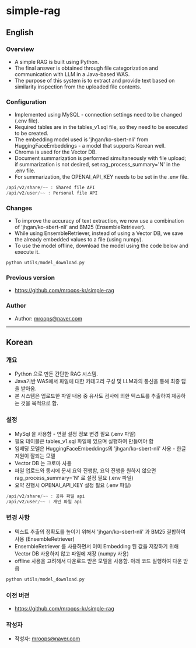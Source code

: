 # simple-rag

## English

### Overview
* A simple RAG is built using Python.
* The final answer is obtained through file categorization and communication with LLM in a Java-based WAS.
* The purpose of this system is to extract and provide text based on similarity inspection from the uploaded file contents.

### Configuration
* Implemented using MySQL - connection settings need to be changed (.env file).
* Required tables are in the tables_v1.sql file, so they need to be executed to be created.
* The embedding model used is 'jhgan/ko-sbert-nli' from HuggingFaceEmbeddings - a model that supports Korean well.
* Chroma is used for the Vector DB.
* Document summarization is performed simultaneously with file upload; if summarization is not desired, set rag_process_summary='N' in the .env file.
* For summarization, the OPENAI_API_KEY needs to be set in the .env file.

``` C
/api/v2/share/~~ : Shared file API
/api/v2/user/~~ : Personal file API
```

### Changes
* To improve the accuracy of text extraction, we now use a combination of 'jhgan/ko-sbert-nli' and BM25 (EnsembleRetriever).
* While using EnsembleRetriever, instead of using a Vector DB, we save the already embedded values to a file (using numpy).
* To use the model offline, download the model using the code below and execute it.
``` C
python utils/model_download.py
```

### Previous version
* https://github.com/mroops-kr/simple-rag

### Author
* Author: mroops@naver.com

------------
## Korean

### 개요
* Python 으로 만든 간단한 RAG 시스템.
* Java기반 WAS에서 파일에 대한 카테고리 구성 및 LLM과의 통신을 통해 최종 답을 받아옴.
* 본 시스템은 업로드한 파일 내용 중 유사도 검사에 의한 텍스트를 추출하여 제공하는 것을 목적으로 함.

### 설정
* MySql 을 사용함 - 연결 설정 정보 변경 필요 (.env 파일)
* 필요 테이블은 tables_v1.sql 파일에 있으며 실행하여 만들어야 함
* 임베딩 모델은 HuggingFaceEmbeddings의 'jhgan/ko-sbert-nli' 사용 - 한글 지원이 잘되는 모델
* Vector DB 는 크로마 사용
* 파일 업로드와 동시에 문서 요약 진행함, 요약 진행을 원하지 않으면 rag_process_summary='N' 로 설정 필요 (.env 파일)
* 요약 진행시 OPENAI_API_KEY 설정 필요 (.env 파일)

``` C
/api/v2/share/~~ : 공유 파일 api
/api/v2/user/~~ : 개인 파일 api
```

### 변경 사항
* 텍스트 추출의 정확도를 높이기 위해서 'jhgan/ko-sbert-nli' 과 BM25 결합하여 사용 (EnsembleRetriever)
* EnsembleRetriever 를 사용하면서 이미 Embedding 된 값을 저장하기 위해 Vector DB 사용하지 않고 파일에 저장 (numpy 사용)
* offline 사용을 고려해서 다운로드 받은 모델을 사용함. 아래 코드 실행하여 다운 받음
``` C
python utils/model_download.py
```

### 이전 버전
* https://github.com/mroops-kr/simple-rag

### 작성자
* 작성자: mroops@naver.com
